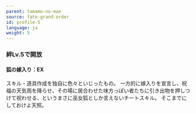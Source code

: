 ```yaml
---
parent: tamamo-no-mae
source: fate-grand-order
id: profile-5
language: ja
weight: 5
---
```


### 絆Lv.5で開放

#### 狐の嫁入り：EX

スキル・道具作成を独自に色々といじったもの。
一方的に嫁入りを宣言し、祝福の天気雨を降らせ、その場に居合わせた味方っぽい者たちに引き出物を押しつけて祝わせる、というまさに巫女狐としか言えないチートスキル。
そこまでにしておけよ天照。
